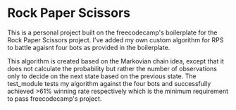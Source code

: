 # Rock Paper Scissors

This is a personal project built on the freecodecamp's boilerplate for the Rock Paper Scissors project. I've added my own custom algorithm for RPS to battle agaisnt four bots as provided in the boilerplate. 

This algorithm is created based on the Markovian chain idea, except that it does not calculate the probability but rather the number of observations only to decide on the next state based on the previous state. The test_module tests my algorithm against the four bots and successfully achieved >61% winning rate respectively which is the minimum requirement to pass freecodecamp's project.  
